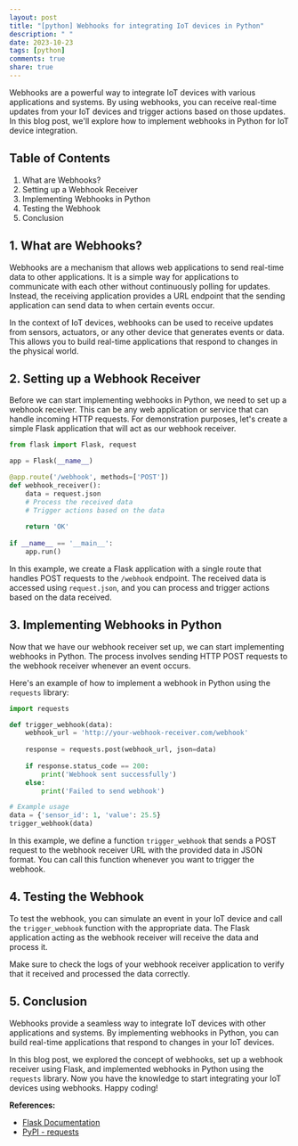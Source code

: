 ```yaml
---
layout: post
title: "[python] Webhooks for integrating IoT devices in Python"
description: " "
date: 2023-10-23
tags: [python]
comments: true
share: true
---
```


Webhooks are a powerful way to integrate IoT devices with various applications and systems. By using webhooks, you can receive real-time updates from your IoT devices and trigger actions based on those updates. In this blog post, we'll explore how to implement webhooks in Python for IoT device integration.

## Table of Contents
1. What are Webhooks?
2. Setting up a Webhook Receiver
3. Implementing Webhooks in Python
4. Testing the Webhook
5. Conclusion

## 1. What are Webhooks?

Webhooks are a mechanism that allows web applications to send real-time data to other applications. It is a simple way for applications to communicate with each other without continuously polling for updates. Instead, the receiving application provides a URL endpoint that the sending application can send data to when certain events occur.

In the context of IoT devices, webhooks can be used to receive updates from sensors, actuators, or any other device that generates events or data. This allows you to build real-time applications that respond to changes in the physical world.

## 2. Setting up a Webhook Receiver

Before we can start implementing webhooks in Python, we need to set up a webhook receiver. This can be any web application or service that can handle incoming HTTP requests. For demonstration purposes, let's create a simple Flask application that will act as our webhook receiver.

```python
from flask import Flask, request

app = Flask(__name__)

@app.route('/webhook', methods=['POST'])
def webhook_receiver():
    data = request.json
    # Process the received data
    # Trigger actions based on the data
    
    return 'OK'
    
if __name__ == '__main__':
    app.run()
```

In this example, we create a Flask application with a single route that handles POST requests to the `/webhook` endpoint. The received data is accessed using `request.json`, and you can process and trigger actions based on the data received.

## 3. Implementing Webhooks in Python

Now that we have our webhook receiver set up, we can start implementing webhooks in Python. The process involves sending HTTP POST requests to the webhook receiver whenever an event occurs.

Here's an example of how to implement a webhook in Python using the `requests` library:

```python
import requests

def trigger_webhook(data):
    webhook_url = 'http://your-webhook-receiver.com/webhook'
    
    response = requests.post(webhook_url, json=data)
    
    if response.status_code == 200:
        print('Webhook sent successfully')
    else:
        print('Failed to send webhook')

# Example usage
data = {'sensor_id': 1, 'value': 25.5}
trigger_webhook(data)
```

In this example, we define a function `trigger_webhook` that sends a POST request to the webhook receiver URL with the provided data in JSON format. You can call this function whenever you want to trigger the webhook.

## 4. Testing the Webhook

To test the webhook, you can simulate an event in your IoT device and call the `trigger_webhook` function with the appropriate data. The Flask application acting as the webhook receiver will receive the data and process it.

Make sure to check the logs of your webhook receiver application to verify that it received and processed the data correctly.

## 5. Conclusion

Webhooks provide a seamless way to integrate IoT devices with other applications and systems. By implementing webhooks in Python, you can build real-time applications that respond to changes in your IoT devices.

In this blog post, we explored the concept of webhooks, set up a webhook receiver using Flask, and implemented webhooks in Python using the `requests` library. Now you have the knowledge to start integrating your IoT devices using webhooks. Happy coding!

**References:**
- [Flask Documentation](https://flask.palletsprojects.com/)
- [PyPI - requests](https://pypi.org/project/requests/)